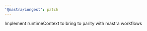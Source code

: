 ```yaml
---
'@mastra/inngest': patch
---
```


Implement runtimeContext to bring to parity with mastra workflows
